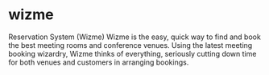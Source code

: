 # wizme
Reservation System (Wizme) Wizme is the easy, quick way to find and book the best meeting rooms and conference venues. Using the latest meeting booking wizardry, Wizme thinks of everything, seriously cutting down time for both venues and customers in arranging bookings.
